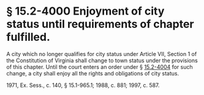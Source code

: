 # § 15.2-4000 Enjoyment of city status until requirements of chapter fulfilled.

<p>A city which no longer qualifies for city status under Article VII, Section 1 of the Constitution of Virginia shall change to town status under the provisions of this chapter. Until the court enters an order under § <a href='http://law.lis.virginia.gov/vacode/15.2-4004/'>15.2-4004</a> for such change, a city shall enjoy all the rights and obligations of city status.</p><p>1971, Ex. Sess., c. 140, § 15.1-965.1; 1988, c. 881; 1997, c. 587.</p>